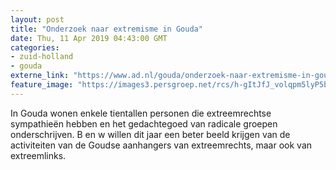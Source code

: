 ```yaml
---
layout: post
title: "Onderzoek naar extremisme in Gouda"
date: Thu, 11 Apr 2019 04:43:00 GMT
categories: 
- zuid-holland 
- gouda 
externe_link: "https://www.ad.nl/gouda/onderzoek-naar-extremisme-in-gouda~ad009891/"
feature_image: "https://images3.persgroep.net/rcs/h-gItJfJ_volqpm5lyP5boEjbeQ/diocontent/115394891/_fitwidth/400/?appId=21791a8992982cd8da851550a453bd7f&quality=0.7"
---
```


In Gouda wonen enkele tientallen personen die extreemrechtse sympathieën hebben en het gedachtegoed van radicale groepen onderschrijven. B en w willen dit jaar een beter beeld krijgen van de activiteiten van de Goudse aanhangers van extreemrechts, maar ook van extreemlinks.
